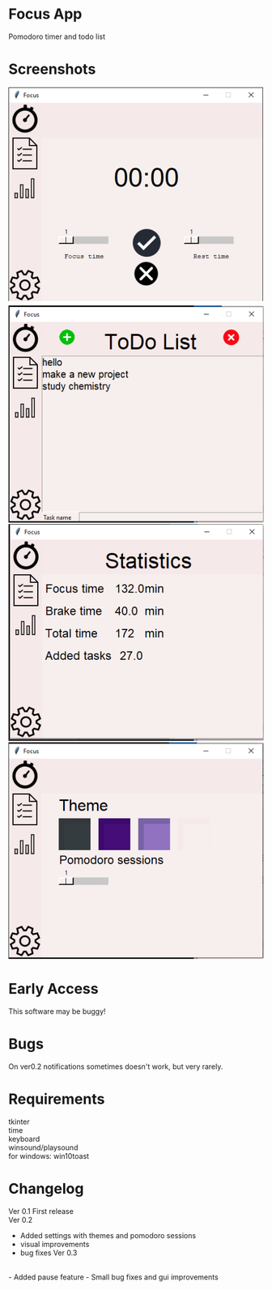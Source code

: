# Focus App
Pomodoro timer and todo list

# Screenshots
![](s1.png)
<br>
![](s2.png)
<br>
![](s3.png)
<br>
![](s4.png)

# Early Access
This software may be buggy!

# Bugs
On ver0.2 notifications sometimes doesn't work, but very rarely.

# Requirements
tkinter
<br>
time
<br>
keyboard
<br>
winsound/playsound
<br>
for windows: win10toast
<br>

# Changelog
Ver 0.1
First release
<br>
Ver 0.2 
<br>
- Added settings with themes and pomodoro sessions
- visual improvements
- bug fixes
Ver 0.3
<br>
- Added pause feature 
- Small bug fixes and gui improvements
